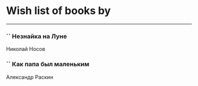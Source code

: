 # Wish list of books by [](https://plus.google.com/u/0/115095777313809768381/)
---

### `` Незнайка на Луне
Николай Носов

### `` Как папа был маленьким
Александр Раскин

